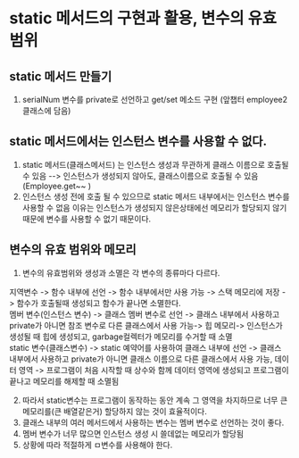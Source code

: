 static 메서드의 구현과 활용, 변수의 유효범위
===================================

static 메서드 만들기
----------------------------
1. serialNum 변수를 private로 선언하고 get/set 메소드 구현 (앞챕터 employee2클래스에 담음)

static 메서드에서는 인스턴스 변수를 사용할 수 없다.
------------------------------
1. static 메서드(클래스메서드) 는 인스턴스 생성과 무관하게 클래스 이름으로 호출될 수 있음
--> 인스턴스가 생성되지 않아도, 클래스이름으로 호출될 수 있음 (Employee.get~~ )
2. 인스턴스 생성 전에 호출 될 수 있으므로 static 메서드 내부에서는 인스턴스 변수를 사용할 수 없음
이유는 인스턴스가 생성되지 않은상태에선 메모리가 할당되지 않기때문에 변수를 사용할 수 없기 때문이다.

변수의 유효 범위와 메모리
---------------------
1. 변수의 유효범위와 생성과 소멸은 각 변수의 종류마다 다르다.

지역변수 -> 함수 내부에 선언 -> 함수 내부에서만 사용 가능 -> 스택 메모리에 저장 -> 함수가 호출될때 생성되고 함수가 끝나면 소멸한다.  
멤버 변수(인스턴스 변수) -> 클래스 멤버 변수로 선언 -> 클래스 내부에서 사용하고 private가 아니면 참조 변수로 다른 클래스에서 사용 가능-> 힙 메모리-> 인스턴스가 생성될 때 힙에 생성되고, garbage컬렉터가 메모리를 수거할 때 소멸  
static 변수(클래스변수) -> static 예약어를 사용하여 클래스 내부에 선언 -> 클래스 내부에서 사용하고 private가 아니면 클래스 이름으로 다른 클래스에서 사용 가능, 데이터 영역 -> 프로그램이 처음 시작할 때 상수와 함께 데이터 영역에 생성되고
프로그램이 끝나고 메모리를 해제할 때 소멸됨

2. 따라서 static변수는 프로그램이 동작하는 동안 계속 그 영역을 차지하므로 너무 큰 메모리를(큰 배열같은거) 할당하지 않는 것이 효율적이다.
3. 클래스 내부의 여러 메서드에서 사용하는 변수는 멤버 변수로 선언하는 것이 좋다.
4. 멤버 변수가 너무 많으면 인스턴스 생성 시 쓸데없는 메모리가 할당됨
5. 상황에 따라 적절하게 ㅁ변수를 사용해야 한다.